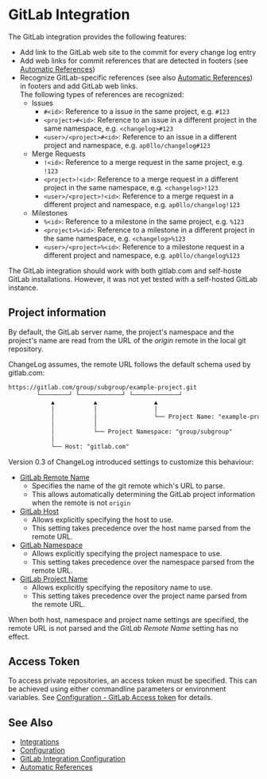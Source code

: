# GitLab Integration

The GitLab integration provides the following features:

- Add link to the GitLab web site to the commit for every change log entry
- Add web links for commit references that are detected in footers (see [Automatic References](../auto-references.md#commit-references))
- Recognize GitLab-specific references (see also [Automatic References](../auto-references.md)) in footers and add GitLab web links.<br>
  The following types of references are recognized:
  - Issues
    - `#<id>`: Reference to a issue in the same project, e.g. `#123`
    - `<project>#<id>`: Reference to an issue in a different project in the same namespace, e.g. `<changelog>#123`
    - `<user>/<project>#<id>`: Reference to an issue in a different project and namespace, e.g. `ap0llo/changelog#123`
  - Merge Requests
    - `!<id>`: Reference to a merge request in the same project, e.g. `!123`
    - `<project>!<id>`: Reference to a merge request in a different project in the same namespace, e.g. `<changelog>!123`
    - `<user>/<project>!<id>`: Reference to a merge request in a different project and namespace, e.g. `ap0llo/changelog!123`
  - Milestones
    - `%<id>`: Reference to a milestone in the same project, e.g. `%123`
    - `<project>%<id>`: Reference to a milestone in a different project in the same namespace, e.g. `<changelog>%123`
    - `<user>/<project>%<id>`: Reference to a milestone request in a different project and namespace, e.g. `ap0llo/changelog%123`

The GitLab integration should work with both gitlab.com and self-hoste GitLab installations.
However, it was not yet tested with a self-hosted GitLab instance.

## Project information

By default, the GitLab server name, the project's namespace and the project's name are read from the URL of the *origin* remote in the local git repository.

ChangeLog assumes, the remote URL follows the default schema used by gitlab.com:

```txt
https://gitlab.com/group/subgroup/example-project.git
        └────────┘ └────────────┘ └─────────────┘
            ▲           ▲                ▲
            │           │                │
            │           │                └── Project Name: "example-project"
            │           │
            │           └── Project Namespace: "group/subgroup"
            │
            └── Host: "gitlab.com"
```

Version 0.3 of ChangeLog introduced settings to customize this behaviour:

- [GitLab Remote Name](../configuration/settings/gitlab-integration.md#gitlab-remote-name)
  - Specifies the name of the git remote which's URL to parse.
  - This allows automatically determining the GitLab project information when the remote is not `origin`
- [GitLab Host](../configuration/settings/gitlab-integration.md#gitlab-host)
  - Allows explicitly specifying the host to use.
  - This setting takes precedence over the host name parsed from the remote URL.
- [GitLab Namespace](../configuration/settings/gitlab-integration.md#gitlab-namespace)
  - Allows explicitly specifying the project namespace to use.
  - This setting takes precedence over the namespace parsed from the remote URL.
- [GitLab Project Name](../configuration/settings/gitlab-integration.md#gitlab-project-name)
  - Allows explicitly specifying the repository name to use.
  - This setting takes precedence over the project name parsed from the remote URL.

When both host, namespace and project name settings are specified, the remote URL is not parsed and the *GitLab Remote Name* setting has no effect.

## Access Token

To access private repositories, an access token must be specified.
This can be achieved using either commandline parameters or environment variables. See [Configuration - GitLab Access token](../configuration/settings/gitlab-integration.md#gitlab-access-token) for details.

## See Also

- [Integrations](../integrations.md)
- [Configuration](../configuration.md)
- [GitLab Integration Configuration](../configuration/settings/gitlab-integration.md)
- [Automatic References](../auto-references.md)